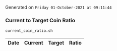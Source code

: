 Generated on `Friday 01-October-2021 at 09:11:44`

### Current to Target Coin Ratio
`current_coin_ratio.sh`

Date|Current|Target|Ratio
---|---|---|---
